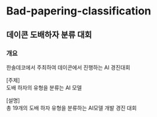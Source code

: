 # Bad-papering-classification
데이콘 도배하자 분류 대회
----
### 개요
한솔데코에서 주최하여 데이콘에서 진행하는 AI 경진대회

[주제]  
도배 하자의 유형을 분류는 AI 모델

[설명]  
총 19개의 도배 하자 유형을 분류하는 AI모델 개발 경진 대회

